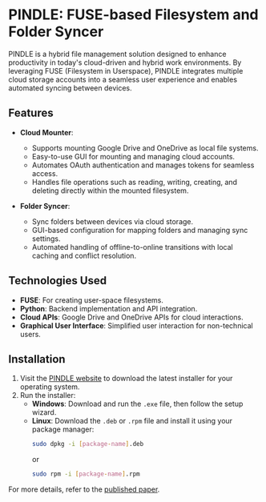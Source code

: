 # PINDLE: FUSE-based Filesystem and Folder Syncer

PINDLE is a hybrid file management solution designed to enhance productivity in today's cloud-driven and hybrid work environments. By leveraging FUSE (Filesystem in Userspace), PINDLE integrates multiple cloud storage accounts into a seamless user experience and enables automated syncing between devices.

## Features

- **Cloud Mounter**:
  - Supports mounting Google Drive and OneDrive as local file systems.
  - Easy-to-use GUI for mounting and managing cloud accounts.
  - Automates OAuth authentication and manages tokens for seamless access.
  - Handles file operations such as reading, writing, creating, and deleting directly within the mounted filesystem.

- **Folder Syncer**:
  - Sync folders between devices via cloud storage.
  - GUI-based configuration for mapping folders and managing sync settings.
  - Automated handling of offline-to-online transitions with local caching and conflict resolution.

## Technologies Used

- **FUSE**: For creating user-space filesystems.
- **Python**: Backend implementation and API integration.
- **Cloud APIs**: Google Drive and OneDrive APIs for cloud interactions.
- **Graphical User Interface**: Simplified user interaction for non-technical users.

## Installation

1. Visit the [PINDLE website](https://pindleproject.github.io/pindle.tech/) to download the latest installer for your operating system.
2. Run the installer:
   - **Windows**: Download and run the `.exe` file, then follow the setup wizard.
   - **Linux**: Download the `.deb` or `.rpm` file and install it using your package manager:
     ```bash
     sudo dpkg -i [package-name].deb
     ```
     or
     ```bash
     sudo rpm -i [package-name].rpm
     ```

For more details, refer to the [published paper](https://doi.org/10.32628/CSEIT2174128).
